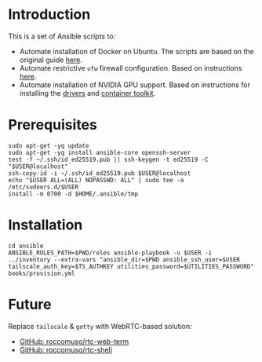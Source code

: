 # Introduction

This is a set of Ansible scripts to:

- Automate installation of Docker on Ubuntu. The scripts are based on the original guide [here](https://docs.docker.com/engine/install/ubuntu/).
- Automate restrictive `ufw` firewall configuration. Based on instructions [here](https://www.digitalocean.com/community/tutorials/how-to-setup-a-firewall-with-ufw-on-an-ubuntu-and-debian-cloud-server).
- Automate installation of NVIDIA GPU support. Based on instructions for installing the [drivers](https://docs.nvidia.com/datacenter/tesla/driver-installation-guide/index.html#ubuntu-installation) and [container  toolkit](https://docs.nvidia.com/datacenter/cloud-native/container-toolkit/latest/install-guide.html#installing-with-apt).

# Prerequisites

```shell
sudo apt-get -yq update
sudo apt-get -yq install ansible-core openssh-server
test -f ~/.ssh/id_ed25519.pub || ssh-keygen -t ed25519 -C "$USER@localhost"
ssh-copy-id -i ~/.ssh/id_ed25519.pub $USER@localhost
echo "$USER ALL=(ALL) NOPASSWD: ALL" | sudo tee -a /etc/sudoers.d/$USER
install -m 0700 -d $HOME/.ansible/tmp
```

# Installation

```shell
cd ansible
ANSIBLE_ROLES_PATH=$PWD/roles ansible-playbook -u $USER -i ../inventory --extra-vars "ansible_dir=$PWD ansible_ssh_user=$USER tailscale_auth_key=$TS_AUTHKEY utilities_password=$UTILITIES_PASSWORD" books/provision.yml
```

# Future

Replace `tailscale` & `gotty` with WebRTC-based solution:

- [GitHub: roccomuso/rtc-web-term](https://github.com/roccomuso/rtc-web-term)
- [GitHub: roccomuso/rtc-shell](https://github.com/roccomuso/rtc-shell)